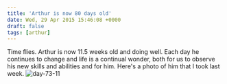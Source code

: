 ```yaml
---
title: 'Arthur is now 80 days old'
date: Wed, 29 Apr 2015 15:46:08 +0000
draft: false
tags: [arthur]
---
```


Time flies. Arthur is now 11.5 weeks old and doing well. Each day he continues to change and life is a continual wonder, both for us to observe his new skills and abilities and for him. Here's a photo of him that I took last week. ![day-73-11](https://big-andy.co.uk/content/uploads/2015/04/day-73-11.jpg)